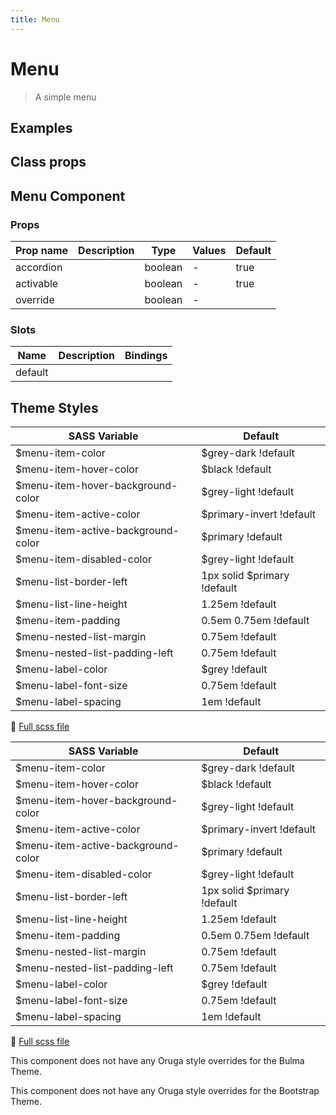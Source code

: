 ```yaml
---
title: Menu
---
```


# Menu

<div class="vp-doc">

> A simple menu

<Carbon />
</div>

<div class="vp-example">

## Examples

<example-menu />

</div>
<div class="vp-example">

## Class props

<inspector-menu-viewer />

</div>

<div class="vp-doc">

## Menu Component

### Props

| Prop name | Description | Type    | Values | Default |
| --------- | ----------- | ------- | ------ | ------- |
| accordion |             | boolean | -      | true    |
| activable |             | boolean | -      | true    |
| override  |             | boolean | -      |         |

### Slots

| Name    | Description | Bindings |
| ------- | ----------- | -------- |
| default |             |          |

</div>

<div class="vp-doc">

## Theme Styles

<div class="theme-orugabase">
 
| SASS Variable  | Default |
| -------------- | ------- |
| $menu-item-color | $grey-dark !default |
| $menu-item-hover-color | $black !default |
| $menu-item-hover-background-color | $grey-light !default |
| $menu-item-active-color | $primary-invert !default |
| $menu-item-active-background-color | $primary !default |
| $menu-item-disabled-color | $grey-light !default |
| $menu-list-border-left | 1px solid $primary !default |
| $menu-list-line-height | 1.25em !default |
| $menu-item-padding | 0.5em 0.75em !default |
| $menu-nested-list-margin | 0.75em !default |
| $menu-nested-list-padding-left | 0.75em !default |
| $menu-label-color | $grey !default |
| $menu-label-font-size | 0.75em !default |
| $menu-label-spacing | 1em !default |

📄 [Full scss file](https://github.com/oruga-ui/oruga/blob/master/packages/oruga/src/scss/components/_menu.scss)

</div>

<div class="theme-orugafull">
 
| SASS Variable  | Default |
| -------------- | ------- |
| $menu-item-color | $grey-dark !default |
| $menu-item-hover-color | $black !default |
| $menu-item-hover-background-color | $grey-light !default |
| $menu-item-active-color | $primary-invert !default |
| $menu-item-active-background-color | $primary !default |
| $menu-item-disabled-color | $grey-light !default |
| $menu-list-border-left | 1px solid $primary !default |
| $menu-list-line-height | 1.25em !default |
| $menu-item-padding | 0.5em 0.75em !default |
| $menu-nested-list-margin | 0.75em !default |
| $menu-nested-list-padding-left | 0.75em !default |
| $menu-label-color | $grey !default |
| $menu-label-font-size | 0.75em !default |
| $menu-label-spacing | 1em !default |

📄 [Full scss file](https://github.com/oruga-ui/oruga/blob/master/packages/oruga/src/scss/components/_menu.scss)

</div>

<div class="theme-bulma">

<p> This component does not have any Oruga style overrides for the Bulma Theme. </p>
      
</div>

<div class="theme-bootstrap">

<p> This component does not have any Oruga style overrides for the Bootstrap Theme. </p>
      
</div>

</div>
